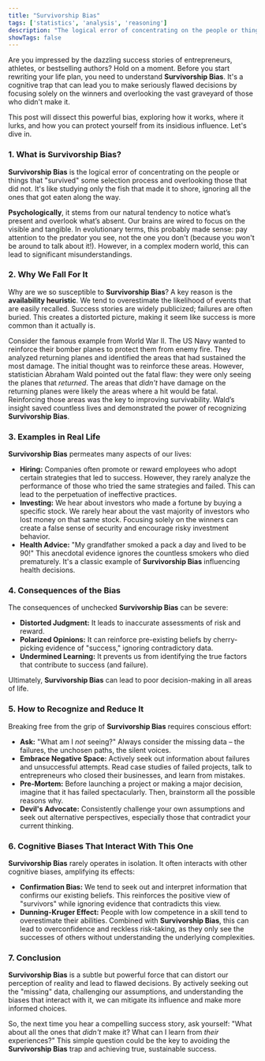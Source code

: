 ```yaml
---
title: "Survivorship Bias"
tags: ['statistics', 'analysis', 'reasoning']
description: "The logical error of concentrating on the people or things that made it past some selection process and overlooking those that did not."
showTags: false
---
```



Are you impressed by the dazzling success stories of entrepreneurs, athletes, or bestselling authors? Hold on a moment. Before you start rewriting your life plan, you need to understand **Survivorship Bias**. It's a cognitive trap that can lead you to make seriously flawed decisions by focusing solely on the winners and overlooking the vast graveyard of those who didn't make it.

This post will dissect this powerful bias, exploring how it works, where it lurks, and how you can protect yourself from its insidious influence. Let's dive in.

### 1. What is Survivorship Bias?

**Survivorship Bias** is the logical error of concentrating on the people or things that "survived" some selection process and overlooking those that did not. It's like studying only the fish that made it to shore, ignoring all the ones that got eaten along the way.

**Psychologically**, it stems from our natural tendency to notice what’s present and overlook what’s absent. Our brains are wired to focus on the visible and tangible. In evolutionary terms, this probably made sense: pay attention to the predator you see, not the one you don't (because you won't be around to talk about it!). However, in a complex modern world, this can lead to significant misunderstandings.

### 2. Why We Fall For It

Why are we so susceptible to **Survivorship Bias**? A key reason is the **availability heuristic**. We tend to overestimate the likelihood of events that are easily recalled. Success stories are widely publicized; failures are often buried. This creates a distorted picture, making it seem like success is more common than it actually is.

Consider the famous example from World War II. The US Navy wanted to reinforce their bomber planes to protect them from enemy fire. They analyzed returning planes and identified the areas that had sustained the most damage. The initial thought was to reinforce these areas. However, statistician Abraham Wald pointed out the fatal flaw: they were only seeing the planes that *returned*. The areas that *didn't* have damage on the returning planes were likely the areas where a hit would be fatal. Reinforcing those areas was the key to improving survivability. Wald’s insight saved countless lives and demonstrated the power of recognizing **Survivorship Bias**.

### 3. Examples in Real Life

**Survivorship Bias** permeates many aspects of our lives:

*   **Hiring:** Companies often promote or reward employees who adopt certain strategies that led to success. However, they rarely analyze the performance of those who tried the same strategies and failed. This can lead to the perpetuation of ineffective practices.
*   **Investing:** We hear about investors who made a fortune by buying a specific stock. We rarely hear about the vast majority of investors who lost money on that same stock. Focusing solely on the winners can create a false sense of security and encourage risky investment behavior.
*   **Health Advice:** "My grandfather smoked a pack a day and lived to be 90!" This anecdotal evidence ignores the countless smokers who died prematurely. It's a classic example of **Survivorship Bias** influencing health decisions.

### 4. Consequences of the Bias

The consequences of unchecked **Survivorship Bias** can be severe:

*   **Distorted Judgment:** It leads to inaccurate assessments of risk and reward.
*   **Polarized Opinions:** It can reinforce pre-existing beliefs by cherry-picking evidence of "success," ignoring contradictory data.
*   **Undermined Learning:** It prevents us from identifying the true factors that contribute to success (and failure).

Ultimately, **Survivorship Bias** can lead to poor decision-making in all areas of life.

### 5. How to Recognize and Reduce It

Breaking free from the grip of **Survivorship Bias** requires conscious effort:

*   **Ask:** "What am I *not* seeing?" Always consider the missing data – the failures, the unchosen paths, the silent voices.
*   **Embrace Negative Space:** Actively seek out information about failures and unsuccessful attempts. Read case studies of failed projects, talk to entrepreneurs who closed their businesses, and learn from mistakes.
*   **Pre-Mortem:** Before launching a project or making a major decision, imagine that it has failed spectacularly. Then, brainstorm all the possible reasons why.
*   **Devil's Advocate:** Consistently challenge your own assumptions and seek out alternative perspectives, especially those that contradict your current thinking.

### 6. Cognitive Biases That Interact With This One

**Survivorship Bias** rarely operates in isolation. It often interacts with other cognitive biases, amplifying its effects:

*   **Confirmation Bias:** We tend to seek out and interpret information that confirms our existing beliefs. This reinforces the positive view of "survivors" while ignoring evidence that contradicts this view.
*   **Dunning-Kruger Effect:** People with low competence in a skill tend to overestimate their abilities. Combined with **Survivorship Bias**, this can lead to overconfidence and reckless risk-taking, as they only see the successes of others without understanding the underlying complexities.

### 7. Conclusion

**Survivorship Bias** is a subtle but powerful force that can distort our perception of reality and lead to flawed decisions. By actively seeking out the "missing" data, challenging our assumptions, and understanding the biases that interact with it, we can mitigate its influence and make more informed choices.

So, the next time you hear a compelling success story, ask yourself: "What about all the ones that *didn't* make it? What can I learn from *their* experiences?" This simple question could be the key to avoiding the **Survivorship Bias** trap and achieving true, sustainable success.


